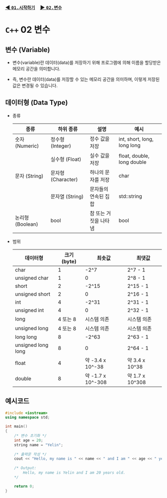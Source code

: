 ### [◀️ `01.시작하기`](./01_시작하기.md)　[▶️ `02.변수`](./02_변수.md)

# `C++` 02 변수

## 변수 (Variable)
- 변수(variable)란 데이터(data)를 저장하기 위해 프로그램에 의해 이름을 할당받은 메모리 공간을 의미합니다.

- 즉, 변수란 데이터(data)를 저장할 수 있는 메모리 공간을 의미하며, 이렇게 저장된 값은 변경될 수 있습니다.

## 데이터형 (Data Type)
- 종류

    | 종류 | 하위 종류 | 설명 | 예시 |
    |---|---|---|---|
    | 숫자 (Numeric) | 정수형 (Integer) | 정수 값을 저장 | int, short, long, long long |
    |  | 실수형 (Float) | 실수 값을 저장 | float, double, long double |
    | 문자 (String) | 문자형 (Character) | 하나의 문자를 저장 | char |
    |  | 문자열 (String) | 문자들의 연속된 집합 | std::string |
    | 논리형 (Boolean) | bool | 참 또는 거짓을 나타냄 | bool |

- 범위

    | 데이터형 | 크기 (byte) | 최솟값 | 최댓값 |
    |---|---|---|---|
    | char | 1 | -2^7 | 2^7 - 1 |
    | unsigned char | 1 | 0 | 2^8 - 1 |
    | short | 2 | -2^15 | 2^15 - 1 |
    | unsigned short | 2 | 0 | 2^16 - 1 |
    | int | 4 | -2^31 | 2^31 - 1 |
    | unsigned int | 4 | 0 | 2^32 - 1 |
    | long | 4 또는 8 | 시스템 의존 | 시스템 의존 |
    | unsigned long | 4 또는 8 | 시스템 의존 | 시스템 의존 |
    | long long | 8 | -2^63 | 2^63 - 1 |
    | unsigned long long | 8 | 0 | 2^64 - 1 |
    | float | 4 | 약 -3.4 x 10^-38 | 약 3.4 x 10^38 |
    | double | 8 | 약 -1.7 x 10^-308 | 약 1.7 x 10^308 |

## 예시코드
```cpp
#include <iostream>
using namespace std;

int main()
{
    /* 변수 초기화 */
    int age = 20;
    string name = "Yelin";
    
    /* 출력문 작성 */
    cout << "Hello, my name is " << name << " and I am " << age << " years old." << endl;
    
    /* Output:
        Hello, my name is Yelin and I am 20 years old.
    */

    return 0;
}
```